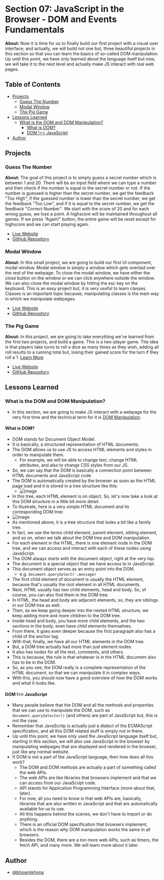 # Section 07: JavaScript in the Browser - DOM and Events Fundamentals

**About:** Now it is time for us to finally build our first project with a visual user interface; and actually, we will build not one but, three beautiful projects in this section so that you can learn the basics of so-called DOM manipulation. Up until this point, we have only learned about the language itself but now, we will take it to the next level and actually make JS interact with real web pages.

## Table of Contents

- [Projects](#projects)
  - [Guess The Number](#guess-the-number)
  - [Modal Window](#modal-window)
  - [The Pig Game](#the-pig-game)
- [Lessons Learned](#lessons-learned)
  - [What is the DOM and DOM Manipulation?](#what-is-the-dom-and-dom-manipulation)
    - [What is DOM?](#what-is-dom)
    - [DOM !== JavaScript](#dom--javascript)
- [Author](#author)

## Projects

### Guess The Number

**About:** The goal of this project is to simply guess a secret number which is between 1 and 20. There will be an input field where we can type a number and then check if the number is equal to the secret number or not. If the number is guessed is higher than the secret number, we get the feedback "Too High", if the guessed number is lower than the secret number, we get the feedback "Too Low", and if it is equal to the secret number, we get the feedback "Correct Number". We start with the score of 20 and for each wrong guess, we lose a point. A highscore will be maintained throughout all games. If we press "Again!" button, the entire game will be reset except for highscore and we can start playing again.

- [Live Website](./Guess%20The%20Number/index.html)
- [GitHub Repository](./Guess%20The%20Number)

### Modal Window

**About:** In this small project, we are going to build our first UI component, modal window. Modal window is simply a window which gets overlaid over the rest of the webpage. To close the modal window, we have either the close button on the window or we can click anywhere outside the window. We can also close the modal window by hitting the esc key on the keyboard. This is an easy project but, it is very useful to learn classes. Classes is an important topic because, manipulating classes is the main way in which we manipulate webpages.

- [Live Website]()
- [GitHub Repository](./Modal%20Window)

### The Pig Game

**About:** In this project, we are going to take everything we've learned from the first two projects, and build a game. This is a two-player game. The idea is that players take turns to roll a dice as many times as they wish, adding all roll results to a running total but, losing their gained score for the turn if they roll a 1.
[Learn More](<https://en.wikipedia.org/wiki/Pig_(dice_game)>)

- [Live Website]()
- [GitHub Repository](./The%20Pig%20Game)

## Lessons Learned

### What is the DOM and DOM Manipulation?

- In this section, we are going to make JS interact with a webpage for the very first time and the technical term for it is <ins>DOM Manipulation</ins>.

#### What is DOM?

- DOM stands for Document Object Model.
- It is basically, a structured representation of HTML documents.
- The DOM allows us to use JS to access HTML elements and styles in order to manipulate them.
  - For example, we will be able to change text, change HTML attributes, and also to change CSS styles from our JS.
- So, we can say that the DOM is basically a connection point between HTML documents and JavaScript code.
- The DOM is automatically created by the browser as soon as the HTML page load and it is stored in a tree structure like this:
  - ![image](https://github.com/bhoamikhona/javascript/assets/50435319/5f404899-ac1f-4736-847e-43a14f1d4150)
- In this tree, each HTML element is on object. So, let's now take a look at this DOM structure in a little bit more detail.
- To illustrate, here is a very simple HTML document and its corresponding DOM tree:
- ![image](https://github.com/bhoamikhona/javascript/assets/50435319/bf4233bd-8012-4f8e-96ea-3bc86dd9df44)
- As mentioned above, it is a tree structure that looks a bit like a family tree.
- In fact, we use the terms child element, parent element, sibling element, and so on, when we talk about the DOM tree and DOM manipulation.
- For each element in the HTML, there is one element node in the DOM tree, and we can access and interact with each of these nodes using JavaScript.
- The DOM always starts with the document object, right at the very top.
- The document is a special object that we have access to in JavaScript.
- This document object serves as an entry point into the DOM.
  - e.g. `document.querySelect('.message)`
- The first child element of document is usually the HTML element, because that's usually the root element in all HTML documents.
- Next, HTML usually has two child elements, head and body. So, of course, you can also find them in the DOM tree.
- In HTML, the head and body are adjacent elements, so, they are siblings in our DOM tree as well.
- Then, as we keep going deeper into the nested HTML structure, we keep adding more and more children to the DOM tree.
- Inside head and body, you have more child elements, and the two sections in the body, even have child elements themselves.
- From there, it goes even deeper because the first paragraph also has a child of the anchor tag.
- With that, finally, we have all our HTML elements in the DOM tree.
- But, a DOM tree actually had more than just element nodes.
- It also has nodes for all the text, comments, and others.
- This is because, the rule is that whatever is in the HTML documetn also has to be in the DOM.
- So, as you see, the DOM really is a complete representation of the HTML document, so that we can manipulate it in complex ways.
- With this, you should now have a good overview of how the DOM works and what it looks like.

#### DOM !== JavaScript

- Many people believe that the DOM and all the methods and properties that we can use to manipulate the DOM, such as `document.querySelector()` (and others) are part of JavaScript but, this is not the case.
- Remember that JavaScritp is actually just a dialect of the ECMAScript specification, and all this DOM related stuff is simply not in there.
- Up until this point, we have only used the JavaScript language itself but, starting in this section, we will also use JavaScript in the browser by manipulating webpages that are displayed and rendered in the browser, just like any normal website.
- If DOM is not a part of the JavaScript language, then how does all this work?
  - The DOM and DOM methods are actually a part of something called the web APIs.
  - The web APIs are like libraries that browsers implement and that we can access from our JavaScript code.
  - API stands for Application Programming Interface (more about that, later).
  - For now, all you need to know is that web APIs are, basically, libraries that are also written in JavaScript and that are automatically available for us to use.
  - All this happens behind the scenes, we don't have to import or do anything.
  - There is an official DOM specification that browsers implement, which is the reason why DOM manipulation works the same in all browsers.
  - Besides the DOM, there are a ton more web APIs, such as timers, the fetch API, and many more. We will learn more about it later.

## Author

- [@bhoamikhona](https://github.com/bhoamikhona)
